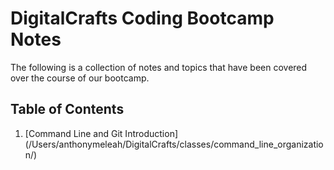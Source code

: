 # DigitalCrafts Coding Bootcamp Notes
The following is a collection of notes and topics that have been covered over the course of our bootcamp.

## Table of Contents
1. [Command Line and Git Introduction] (/Users/anthonymeleah/DigitalCrafts/classes/command_line_organization/)